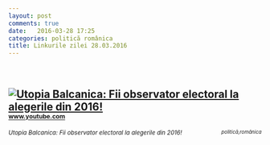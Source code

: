 ```yaml
---
layout: post
comments: true
date:   2016-03-28 17:25
categories: politică românica
title: Linkurile zilei 28.03.2016
---
```

<br/>

## [![Utopia Balcanica: Fii observator electoral la alegerile din 2016!](http://img.youtube.com/vi/FAOZj0qRpQE/0.jpg)](https://www.youtube.com/watch?v=FAOZj0qRpQE) <sup><sup><sup>www.youtube.com</sup></sup></sup>  
<span style="float: left;" ><sup>_Utopia Balcanica: Fii observator electoral la alegerile din 2016!_</sup></span><span style="float: right;" ><sup><sup>_politică,românica_</sup></sup></span>
<br/>

